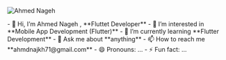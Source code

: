 <p align="left"> <img src="https://komarev.com/ghpvc/?username=Ahmed Nageh &label=Profile%20views&color=0e75b6&style=flat" alt="Ahmed Nageh" /> </p>
- 👋 Hi, I’m Ahmed Nageh , **Fluttet Developer**
- 👀 I’m interested in **Mobile App Development (Flutter)**
- 🌱 I’m currently learning **Flutter Development**
- 💬 Ask me about **anything**
- 📫 How to reach me **ahmdnajkh71@gmail.com**
- 😄 Pronouns: ...
- ⚡ Fun fact: ...

<!---
A7mednage71/A7mednage71 is a ✨ special ✨ repository because its `README.md` (this file) appears on your GitHub profile.
You can click the Preview link to take a look at your changes.
--->
